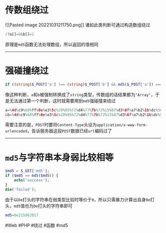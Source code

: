 # 传数组绕过
![[Pasted image 20221031211750.png]]
诸如此类判断可通过构造数组绕过
```php
/?a[]=0&b[]=1
```
原理是`md5`函数无法处理数组，所以返回的值相同

---
# 强碰撞绕过
```php
if ((string)$_POST['a'] !== (string)$_POST['b'] && md5($_POST['a']) === md5($_POST['b'])) {}
```
像这种判断，`a`和`b`被强制转换成了`string`类型，传数组的话结果都为`"Array"`，于是无法通过第一个判断，这时就需要用到`md5`强碰撞来绕过
```php
a=%4d%c9%68%ff%0e%e3%5c%20%95%72%d4%77%7b%72%15%87%d3%6f%a7%b2%1b%dc%56%b7%4a%3d%c0%78%3e%7b%95%18%af%bf%a2%00%a8%28%4b%f3%6e%8e%4b%55%b3%5f%42%75%93%d8%49%67%6d%a0%d1%55%5d%83%60%fb%5f%07%fe%a2
&b=%4d%c9%68%ff%0e%e3%5c%20%95%72%d4%77%7b%72%15%87%d3%6f%a7%b2%1b%dc%56%b7%4a%3d%c0%78%3e%7b%95%18%af%bf%a2%02%a8%28%4b%f3%6e%8e%4b%55%b3%5f%42%75%93%d8%49%67%6d%a0%d1%d5%5d%83%60%fb%5f%07%fe%a2
```
需要注意的是，`POST`时要将`Content-Type`头设为`application/x-www-form-urlencoded`，告诉服务器这段`POST`数据已经`url`编码过了

---
# `md5`与字符串本身弱比较相等
```php
$md5 = $_GET['md5'];
if ($md5 == md5($md5)) {
	echo('success');
}
die('failed');
```

由于以`0e`打头的字符串在弱类型比较时等价于`0`，所以只需暴力计算出自身`0e`打头，`md5`值也为`0e`打头的字符串即可
```php
md5=0e215962017
```
#Web #PHP #绕过 #函数 #md5